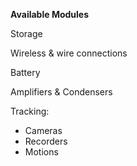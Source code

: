 **Available Modules**

Storage

Wireless & wire connections

Battery

Amplifiers & Condensers

Tracking:

-   Cameras
-   Recorders
-   Motions

